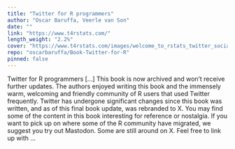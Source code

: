 ```yaml
---
title: "Twitter for R programmers"
author: "Oscar Baruffa, Veerle van Son"
date: ""
link: "https://www.t4rstats.com/"
length_weight: "2.2%"
cover: "https://www.t4rstats.com/images/welcome_to_rstats_twitter_social.png"
repo: "oscarbaruffa/Book-Twitter-for-R"
pinned: false
---
```


Twitter for R programmers [...] This book is now archived and won’t receive further updates. The authors enjoyed writing this book and the immensely warm, welcoming and friendly community of R users that used Twitter frequently. Twitter has undergone significant changes since this book was written, and as of this final book update, was rebranded to X. You may find some of the content in this book interesting for reference or nostalgia. If you want to pick up on where some of the R community have migrated, we suggest you try out Mastodon. Some are still around on X. Feel free to link up with ...
